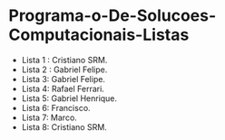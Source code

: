 # Programa-o-De-Solucoes-Computacionais-Listas
- Lista 1 : Cristiano SRM.
- Lista 2 : Gabriel Felipe.
- Lista 3: Gabriel Felipe.
- Lista 4: Rafael Ferrari.
- Lista 5: Gabriel Henrique.
- Lista 6: Francisco.
- Lista 7: Marco.
- Lista 8: Cristiano SRM.
